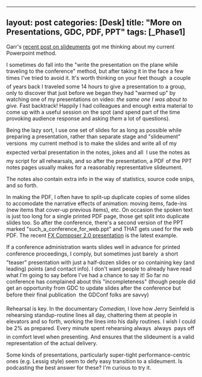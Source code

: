 ---
layout: post
categories: [Desk]
title: "More on Presentations, GDC, PDF, PPT"
tags: [_Phase1]
--
Garr's <a href="http://presentationzen.blogs.com/presentationzen/2006/04/slideuments_and.html">recent post on slideuments</a> got me thinking about my current Powerpoint method.

I sometimes do fall into the "write the presentation on the plane while traveling to the conference" method, but after taking it in the face a few times I've tried to avoid it. It's worth thinking on your feet though &#151; a couple of years back I traveled some 14 hours to give a presentation to a group, only to discover that just before we began they had "warmed up" by watching one of my presentations on video: <i>the same one I was about to give.</i> Fast backtrack! Happily I had colleagues and enough extra material to come up with a useful session on the spot (and spend part of the time provoking audience response and asking <i>them</i> a lot of questions).
<!--more-->

Being the lazy sort, I use one set of slides for as long as possible while preparing a presentation, rather than separate stage and "slideument" versions &#151; my current method is to make the slides and write all of my expected verbal presentation in the notes, jokes and all &#151; I use the notes as my script for all rehearsals, and so after the presentation, a PDF of the PPT notes pages usually makes for a reasonably representative slideument.

The notes also contain extra info in the way of statistics, source code snips, and so forth.

In making the PDF, I often have to split-up duplicate copies of some slides to accomodate the narrative effects of animation: moving items, fade-ins (new items that cover-up previous items), etc. On occasion the spoken text is just too long for a single printed PDF page, those get split into duplicate slides too. So after the conference, there's a second version of the PPT marked "such_a_conference_for_web.ppt" and THAT gets used for the web PDF. The recent <a href="http://developer.nvidia.com/object/fx-composer2-pipeline-gdc-2006.html">FX Composer 2.0 presentation</a> is the latest example.

If a conference administration wants slides well in advance for printed conference proceedings, I comply, but sometimes just barely &#151; a short "teaser" presentation with just a half-dozen slides or so containing key (and leading) points (and contact info). I don't want people to already have read what I'm going to say before I've had a chance to say it! So far no conference has complained about this "incompleteness" (though people did get an opportunity from GDC to update slides after the conference but before their final publication &#151; the GDConf folks are savvy)

Rehearsal is key. In the documentary <cite>Comedian,</cite> I love how Jerry Seinfeld is rehearsing standup-routine lines all day, chattering them at people in elevators and so forth, working the lines into his daily routines. I wish I could be 2% as prepared. Every minute spent rehearsing always &#151; always &#151; pays off in comfort level when presenting. And ensures that the slideument is a valid representation of the actual delivery.

Some kinds of presentations, particularly super-tight performance-centric ones (e.g. Lessig style) seem to defy easy transition to a slideument. Is podcasting the best answer for these? I'm curious to try it.
